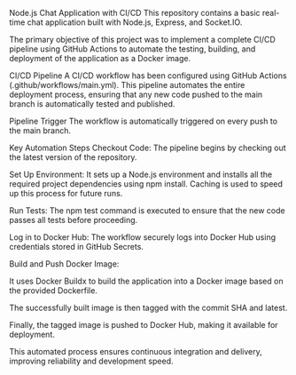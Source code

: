 Node.js Chat Application with CI/CD
This repository contains a basic real-time chat application built with Node.js, Express, and Socket.IO.

The primary objective of this project was to implement a complete CI/CD pipeline using GitHub Actions to automate the testing, building, and deployment of the application as a Docker image.

CI/CD Pipeline
A CI/CD workflow has been configured using GitHub Actions (.github/workflows/main.yml). This pipeline automates the entire deployment process, ensuring that any new code pushed to the main branch is automatically tested and published.

Pipeline Trigger
The workflow is automatically triggered on every push to the main branch.

Key Automation Steps
Checkout Code: The pipeline begins by checking out the latest version of the repository.

Set Up Environment: It sets up a Node.js environment and installs all the required project dependencies using npm install. Caching is used to speed up this process for future runs.

Run Tests: The npm test command is executed to ensure that the new code passes all tests before proceeding.

Log in to Docker Hub: The workflow securely logs into Docker Hub using credentials stored in GitHub Secrets.

Build and Push Docker Image:

It uses Docker Buildx to build the application into a Docker image based on the provided Dockerfile.

The successfully built image is then tagged with the commit SHA and latest.

Finally, the tagged image is pushed to Docker Hub, making it available for deployment.

This automated process ensures continuous integration and delivery, improving reliability and development speed.

